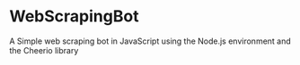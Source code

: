 # WebScrapingBot
A Simple web scraping bot in JavaScript using the Node.js environment and the Cheerio library

